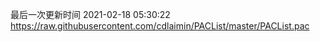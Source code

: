 最后一次更新时间 2021-02-18 05:30:22
https://raw.githubusercontent.com/cdlaimin/PACList/master/PACList.pac

